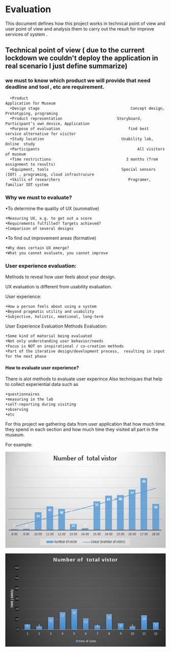 # Evaluation

This document defines how this project works in technical point of view and user point of view and analysis them to carry out the result for improve services of system .

 ## Technical point of view ( due to the current lockdown we couldn't deploy the application in real scenario I just define summarize)
 
 ### we must to know which product we will provide that need deadline and tool , etc are requirement.
      
      •Product                                                   Application for Museum
      •Design stage                                        Concept design, Prototyping, programing 
      •Product representation                        Storyboard, Participant’s own device, Application
      •Purpose of evaluation                              find best service alternative for visitor
      •Study location                                  Usability lab, Online  study
      •Participants                                           All visitors of museum 
      •Time restrictions                                 3 months (from assignment to results)
      •Equipment, tools                                Special sensors (IOT) , programing, cloud infrastrucure
      •Skills of researchers                              Programer, familiar IOT system 
      
 ### Why we must to evaluate?
 •To  determine the quality of UX (summative) 

    •Measuring UX, e.g. to get out a score 
    •Requirements fulfilled? Targets achieved? 
    •Comparison of several designs
 •To  find out improvement areas (formative)
 
    •Why does certain UX emerge?
    •What you cannot evaluate, you cannot improve
    
### User experience evaluation:
   Methods to reveal how user feels about your design.
   
   UX evaluation is different from usability evaluation.
   
   User experience:
   
    •How a person feels about using a system 
    •Beyond pragmatic utility and usability 
    •Subjective, holistic, emotional, long-term
  
  User Experience Evaluation Methods Evaluation: 
  
    •Some kind of material being evaluated 
    •Not only understanding user behavior/needs
    •Focus is NOT on inspirational / co-creation methods
    •Part of the iterative design/development process,  resulting in input for the next phase
      
 #### How to evaluate user experience?
 
 There is alot methods to evaluate user experince Also techniques that help to collect experiential data such as 
 
    •questionnaires
    •measuring in the lab 
    •self-reporting during visiting
    •observing
    •etc
    
For this project we gathering data from user application that how much time they spend in each section and how much time they visited all part in the museum.

For example:

![chart](Images/chart.png)

![chart](Images/chart2.png)



